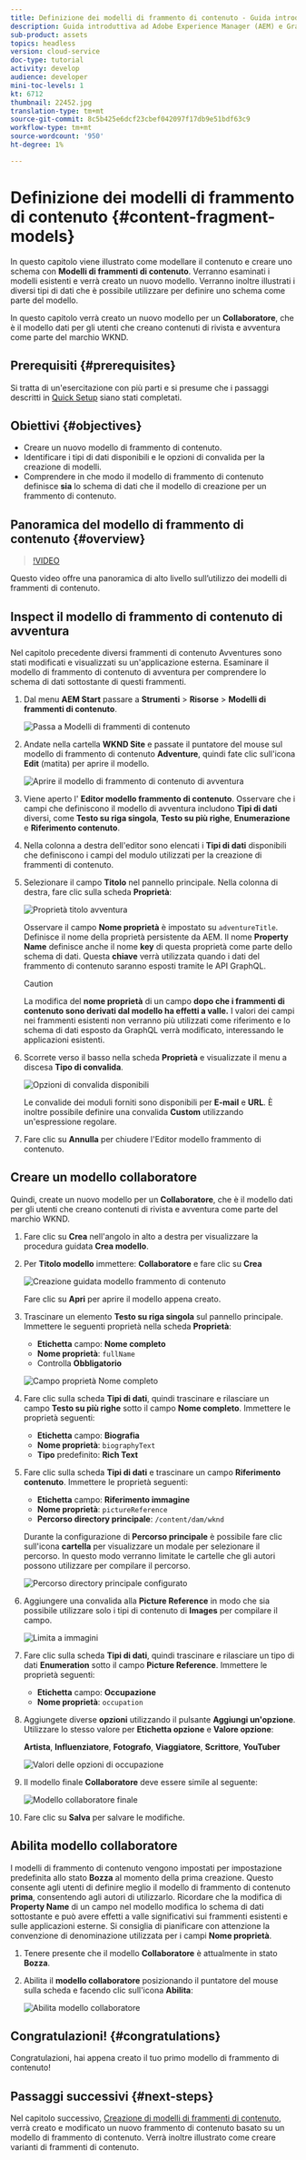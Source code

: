 ```yaml
---
title: Definizione dei modelli di frammento di contenuto - Guida introduttiva AEM senza titolo - GraphQL
description: Guida introduttiva ad Adobe Experience Manager (AEM) e GraphQL. Scopri come modellare il contenuto e creare uno schema con i modelli di frammenti di contenuto in AEM. Rivedete i modelli esistenti e create un nuovo modello. Scopri i diversi tipi di dati utilizzabili per definire uno schema.
sub-product: assets
topics: headless
version: cloud-service
doc-type: tutorial
activity: develop
audience: developer
mini-toc-levels: 1
kt: 6712
thumbnail: 22452.jpg
translation-type: tm+mt
source-git-commit: 8c5b425e6dcf23cbef042097f17db9e51bdf63c9
workflow-type: tm+mt
source-wordcount: '950'
ht-degree: 1%

---
```



# Definizione dei modelli di frammento di contenuto {#content-fragment-models}

In questo capitolo viene illustrato come modellare il contenuto e creare uno schema con **Modelli di frammenti di contenuto**. Verranno esaminati i modelli esistenti e verrà creato un nuovo modello. Verranno inoltre illustrati i diversi tipi di dati che è possibile utilizzare per definire uno schema come parte del modello.

In questo capitolo verrà creato un nuovo modello per un **Collaboratore**, che è il modello dati per gli utenti che creano contenuti di rivista e avventura come parte del marchio WKND.

## Prerequisiti {#prerequisites}

Si tratta di un&#39;esercitazione con più parti e si presume che i passaggi descritti in [Quick Setup](./setup.md) siano stati completati.

## Obiettivi {#objectives}

* Creare un nuovo modello di frammento di contenuto.
* Identificare i tipi di dati disponibili e le opzioni di convalida per la creazione di modelli.
* Comprendere in che modo il modello di frammento di contenuto definisce **sia** lo schema di dati che il modello di creazione per un frammento di contenuto.

## Panoramica del modello di frammento di contenuto {#overview}

>[!VIDEO](https://video.tv.adobe.com/v/22452/?quality=12&learn=on)

Questo video offre una panoramica di alto livello sull’utilizzo dei modelli di frammenti di contenuto.

##  Inspect il modello di frammento di contenuto di avventura

Nel capitolo precedente diversi frammenti di contenuto Avventures sono stati modificati e visualizzati su un&#39;applicazione esterna. Esaminare il modello di frammento di contenuto di avventura per comprendere lo schema di dati sottostante di questi frammenti.

1. Dal menu **AEM Start** passare a **Strumenti** > **Risorse** > **Modelli di frammenti di contenuto**.

   ![Passa a Modelli di frammenti di contenuto](assets/content-fragment-models/content-fragment-model-navigation.png)

1. Andate nella cartella **WKND Site** e passate il puntatore del mouse sul modello di frammento di contenuto **Adventure**, quindi fate clic sull&#39;icona **Edit** (matita) per aprire il modello.

   ![Aprire il modello di frammento di contenuto di avventura](assets/content-fragment-models/adventure-content-fragment-edit.png)

1. Viene aperto l&#39; **Editor modello frammento di contenuto**. Osservare che i campi che definiscono il modello di avventura includono **Tipi di dati** diversi, come **Testo su riga singola**, **Testo su più righe**, **Enumerazione** e **Riferimento contenuto**.

1. Nella colonna a destra dell&#39;editor sono elencati i **Tipi di dati** disponibili che definiscono i campi del modulo utilizzati per la creazione di frammenti di contenuto.

1. Selezionare il campo **Titolo** nel pannello principale. Nella colonna di destra, fare clic sulla scheda **Proprietà**:

   ![Proprietà titolo avventura](assets/content-fragment-models/adventure-title-properties-tab.png)

   Osservare il campo **Nome proprietà** è impostato su `adventureTitle`. Definisce il nome della proprietà persistente da AEM. Il nome **Property Name** definisce anche il nome **key** di questa proprietà come parte dello schema di dati. Questa **chiave** verrà utilizzata quando i dati del frammento di contenuto saranno esposti tramite le API GraphQL.

   >[!CAUTION]
   >
   > La modifica del **nome proprietà** di un campo **dopo che i frammenti di contenuto sono derivati dal modello ha effetti a valle.** I valori dei campi nei frammenti esistenti non verranno più utilizzati come riferimento e lo schema di dati esposto da GraphQL verrà modificato, interessando le applicazioni esistenti.

1. Scorrete verso il basso nella scheda **Proprietà** e visualizzate il menu a discesa **Tipo di convalida**.

   ![Opzioni di convalida disponibili](assets/content-fragment-models/validation-options-available.png)

   Le convalide dei moduli forniti sono disponibili per **E-mail** e **URL**. È inoltre possibile definire una convalida **Custom** utilizzando un&#39;espressione regolare.

1. Fare clic su **Annulla** per chiudere l&#39;Editor modello frammento di contenuto.

## Creare un modello collaboratore

Quindi, create un nuovo modello per un **Collaboratore**, che è il modello dati per gli utenti che creano contenuti di rivista e avventura come parte del marchio WKND.

1. Fare clic su **Crea** nell&#39;angolo in alto a destra per visualizzare la procedura guidata **Crea modello**.
1. Per **Titolo modello** immettere: **Collaboratore** e fare clic su **Crea**

   ![Creazione guidata modello frammento di contenuto](assets/content-fragment-models/content-fragment-model-wizard.png)

   Fare clic su **Apri** per aprire il modello appena creato.

1. Trascinare un elemento **Testo su riga singola** sul pannello principale. Immettere le seguenti proprietà nella scheda **Proprietà**:

   * **Etichetta** campo:  **Nome completo**
   * **Nome proprietà**: `fullName`
   * Controlla **Obbligatorio**

   ![Campo proprietà Nome completo](assets/content-fragment-models/full-name-property-field.png)

1. Fare clic sulla scheda **Tipi di dati**, quindi trascinare e rilasciare un campo **Testo su più righe** sotto il campo **Nome completo**. Immettere le proprietà seguenti:

   * **Etichetta** campo:  **Biografia**
   * **Nome proprietà**: `biographyText`
   * **Tipo** predefinito:  **Rich Text**

1. Fare clic sulla scheda **Tipi di dati** e trascinare un campo **Riferimento contenuto**. Immettere le proprietà seguenti:

   * **Etichetta** campo:  **Riferimento immagine**
   * **Nome proprietà**: `pictureReference`
   * **Percorso directory principale**: `/content/dam/wknd`

   Durante la configurazione di **Percorso principale** è possibile fare clic sull&#39;icona **cartella** per visualizzare un modale per selezionare il percorso. In questo modo verranno limitate le cartelle che gli autori possono utilizzare per compilare il percorso.

   ![Percorso directory principale configurato](assets/content-fragment-models/root-path-configure.png)

1. Aggiungere una convalida alla **Picture Reference** in modo che sia possibile utilizzare solo i tipi di contenuto di **Images** per compilare il campo.

   ![Limita a immagini](assets/content-fragment-models/picture-reference-content-types.png)

1. Fare clic sulla scheda **Tipi di dati**, quindi trascinare e rilasciare un tipo di dati **Enumeration** sotto il campo **Picture Reference**. Immettere le proprietà seguenti:

   * **Etichetta** campo:  **Occupazione**
   * **Nome proprietà**: `occupation`

1. Aggiungete diverse **opzioni** utilizzando il pulsante **Aggiungi un&#39;opzione**. Utilizzare lo stesso valore per **Etichetta opzione** e **Valore opzione**:

   **Artista**,  **Influenziatore**,  **Fotografo**,  **Viaggiatore**,  **Scrittore**,  **YouTuber**

   ![Valori delle opzioni di occupazione](assets/content-fragment-models/occupation-options-values.png)

1. Il modello finale **Collaboratore** deve essere simile al seguente:

   ![Modello collaboratore finale](assets/content-fragment-models/final-contributor-model.png)

1. Fare clic su **Salva** per salvare le modifiche.

## Abilita modello collaboratore

I modelli di frammento di contenuto vengono impostati per impostazione predefinita allo stato **Bozza** al momento della prima creazione. Questo consente agli utenti di definire meglio il modello di frammento di contenuto **prima**, consentendo agli autori di utilizzarlo. Ricordare che la modifica di **Property Name** di un campo nel modello modifica lo schema di dati sottostante e può avere effetti a valle significativi sui frammenti esistenti e sulle applicazioni esterne. Si consiglia di pianificare con attenzione la convenzione di denominazione utilizzata per i campi **Nome proprietà**.

1. Tenere presente che il modello **Collaboratore** è attualmente in stato **Bozza**.

1. Abilita il **modello collaboratore** posizionando il puntatore del mouse sulla scheda e facendo clic sull&#39;icona **Abilita**:

   ![Abilita modello collaboratore](assets/content-fragment-models/enable-contributor-model.png)

## Congratulazioni! {#congratulations}

Congratulazioni, hai appena creato il tuo primo modello di frammento di contenuto!

## Passaggi successivi {#next-steps}

Nel capitolo successivo, [Creazione di modelli di frammenti di contenuto](author-content-fragments.md), verrà creato e modificato un nuovo frammento di contenuto basato su un modello di frammento di contenuto. Verrà inoltre illustrato come creare varianti di frammenti di contenuto.